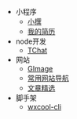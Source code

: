 * 小程序
    * [小撰](mini/write.md)
    * [我的简历](mini/resume.md)
* node开发
    * [TChat](node/TChat.md)
* 网站
    * [GImage](web/GImage.md)
    * [常用网站导航](web/navigation.md)
    * [文章精选](web/articles.md)
    <!-- * [知识宝箱](web/fontEnd.md) -->
* 脚手架
    * [wxcool-cli](npm/wxcool-cli.md)